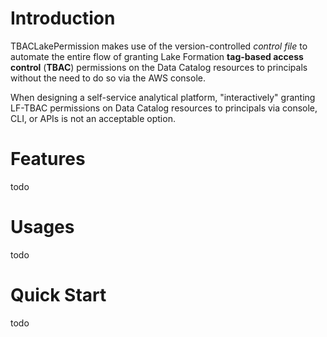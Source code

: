 # Introduction

TBACLakePermission makes use of the version-controlled *control file* to automate the entire flow of granting Lake Formation **tag-based access control** (**TBAC**) permissions on the Data Catalog resources to principals without the need to do so via the AWS console.

When designing a self-service analytical platform, "interactively" granting LF-TBAC permissions on Data Catalog resources to principals via console, CLI, or APIs is not an acceptable option.

# Features

todo

# Usages

todo 

# Quick Start

todo
